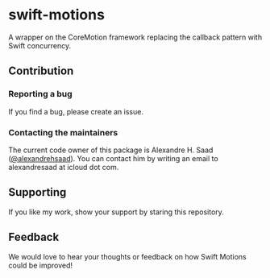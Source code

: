 # swift-motions

A wrapper on the CoreMotion framework replacing the callback pattern with Swift concurrency.

## Contribution

### Reporting a bug

If you find a bug, please create an issue.

### Contacting the maintainers

The current code owner of this package is Alexandre H. Saad ([@alexandrehsaad](https://github.com/alexandrehsaad)). You can contact him by writing an email to alexandresaad at icloud dot com.

## Supporting

If you like my work, show your support by staring this repository.
 
## Feedback

We would love to hear your thoughts or feedback on how Swift Motions could be improved!

